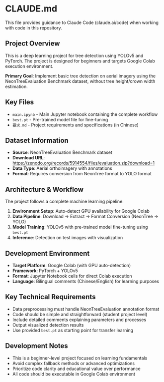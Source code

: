 # CLAUDE.md

This file provides guidance to Claude Code (claude.ai/code) when working with code in this repository.

## Project Overview

This is a deep learning project for tree detection using YOLOv5 and PyTorch. The project is designed for beginners and targets Google Colab execution environment.

**Primary Goal**: Implement basic tree detection on aerial imagery using the NeonTreeEvaluation Benchmark dataset, without tree height/crown width estimation.

## Key Files

- `main.ipynb` - Main Jupyter notebook containing the complete workflow
- `best.pt` - Pre-trained model file for fine-tuning
- `要求.md` - Project requirements and specifications (in Chinese)

## Dataset Information

- **Source**: NeonTreeEvaluation Benchmark dataset
- **Download URL**: https://zenodo.org/records/5914554/files/evaluation.zip?download=1
- **Data Type**: Aerial orthoimagery with annotations
- **Format**: Requires conversion from NeonTree format to YOLO format

## Architecture & Workflow

The project follows a complete machine learning pipeline:

1. **Environment Setup**: Auto-detect GPU availability for Google Colab
2. **Data Pipeline**: Download → Extract → Format Conversion (NeonTree → YOLO)
3. **Model Training**: YOLOv5 with pre-trained model fine-tuning using `best.pt`
4. **Inference**: Detection on test images with visualization

## Development Environment

- **Target Platform**: Google Colab (with GPU auto-detection)
- **Framework**: PyTorch + YOLOv5
- **Format**: Jupyter Notebook cells for direct Colab execution
- **Language**: Bilingual comments (Chinese/English) for learning purposes

## Key Technical Requirements

- Data preprocessing must handle NeonTreeEvaluation annotation format
- Code should be simple and straightforward (student project level)
- Include detailed comments explaining parameters and processes
- Output visualized detection results
- Use provided `best.pt` as starting point for transfer learning

## Development Notes

- This is a beginner-level project focused on learning fundamentals
- Avoid complex fallback methods or advanced optimizations
- Prioritize code clarity and educational value over performance
- All code should be executable in Google Colab environment